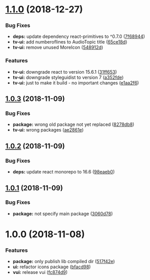 # [1.1.0](https://github.com/vgmtv/tv-ui.git/compare/v1.0.3...v1.1.0) (2018-12-27)


### Bug Fixes

* **deps:** update dependency react-primitives to ^0.7.0 ([7f68944](https://github.com/vgmtv/tv-ui.git/commit/7f68944))
* **tv-ui:** add numberoflines to AudioTopic title ([65ce18d](https://github.com/vgmtv/tv-ui.git/commit/65ce18d))
* **tv-ui:** remove unused MoreIcon ([548912d](https://github.com/vgmtv/tv-ui.git/commit/548912d))


### Features

* **tv-ui:** downgrade react to version 15.6.1 ([31ff653](https://github.com/vgmtv/tv-ui.git/commit/31ff653))
* **tv-ui:** downgrade styleguidist to version 7 ([a352fde](https://github.com/vgmtv/tv-ui.git/commit/a352fde))
* **tv-ui:** just to make it build - no important changes ([e1aa2f6](https://github.com/vgmtv/tv-ui.git/commit/e1aa2f6))

## [1.0.3](https://github.com/vgmtv/tv-ui.git/compare/v1.0.2...v1.0.3) (2018-11-09)


### Bug Fixes

* **package:** wrong old package not yet replaced ([8278db8](https://github.com/vgmtv/tv-ui.git/commit/8278db8))
* **tv-ui:** wrong packages ([ae2861e](https://github.com/vgmtv/tv-ui.git/commit/ae2861e))

## [1.0.2](https://github.com/vgmtv/tv-ui.git/compare/v1.0.1...v1.0.2) (2018-11-09)


### Bug Fixes

* **deps:** update react monorepo to 16.6 ([98eaeb0](https://github.com/vgmtv/tv-ui.git/commit/98eaeb0))

## [1.0.1](https://github.com/vgmtv/tv-ui.git/compare/v1.0.0...v1.0.1) (2018-11-09)


### Bug Fixes

* **package:** not specify main package ([3060d78](https://github.com/vgmtv/tv-ui.git/commit/3060d78))

# 1.0.0 (2018-11-08)


### Features

* **package:** only publish lib compiled dir ([517f42e](https://github.com/vgmtv/tv-ui.git/commit/517f42e))
* **ui:** refactor icons package ([bfacd98](https://github.com/vgmtv/tv-ui.git/commit/bfacd98))
* **vui:** release vui ([fc874d9](https://github.com/vgmtv/tv-ui.git/commit/fc874d9))
